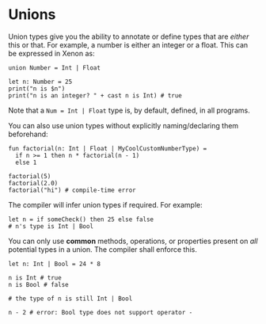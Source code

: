 # Unions

Union types give you the ability to annotate or define types that are _either_ this or that. For example, a number is either an integer or a float. This can be expressed in Xenon as:

```xe
union Number = Int | Float

let n: Number = 25
print("n is $n")
print("n is an integer? " + cast n is Int) # true
```

Note that a `Num = Int | Float` type is, by default, defined, in all programs.

You can also use union types without explicitly naming/declaring them beforehand:

```xe
fun factorial(n: Int | Float | MyCoolCustomNumberType) =
  if n >= 1 then n * factorial(n - 1)
  else 1

factorial(5)
factorial(2.0)
factorial("hi") # compile-time error
``` 

The compiler will infer union types if required. For example:

```xe
let n = if someCheck() then 25 else false
# n's type is Int | Bool
```

You can only use **common** methods, operations, or properties present on _all_ potential types in a union. The compiler shall enforce this.

```xe
let n: Int | Bool = 24 * 8

n is Int # true
n is Bool # false

# the type of n is still Int | Bool

n - 2 # error: Bool type does not support operator -
```

